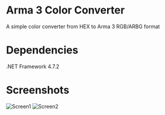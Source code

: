 # Arma 3 Color Converter
A simple color converter from HEX to Arma 3 RGB/ARBG format

# Dependencies
.NET Framework 4.7.2

# Screenshots
![Screen1](https://prnt.sc/sppsga.png)
![Screen2](https://prnt.sc/spptdp.png)
